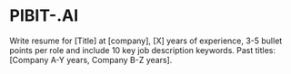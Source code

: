 # PIBIT-.AI
Write resume for [Title] at [company], [X] years of experience, 3-5 bullet points per role and include 10 key job description keywords. Past titles: [Company A-Y years, Company B-Z years].
